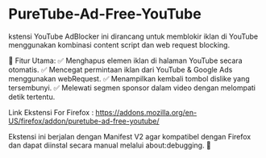# PureTube-Ad-Free-YouTube

kstensi YouTube AdBlocker ini dirancang untuk memblokir iklan di YouTube menggunakan kombinasi content script dan web request blocking.

🔹 Fitur Utama:
✅ Menghapus elemen iklan di halaman YouTube secara otomatis.
✅ Mencegat permintaan iklan dari YouTube & Google Ads menggunakan webRequest.
✅ Menampilkan kembali tombol dislike yang tersembunyi.
✅ Melewati segmen sponsor dalam video dengan melompati detik tertentu.

Link Ekstensi For Firefox :
https://addons.mozilla.org/en-US/firefox/addon/puretube-ad-free-youtube/

Ekstensi ini berjalan dengan Manifest V2 agar kompatibel dengan Firefox dan dapat diinstal secara manual melalui about:debugging. 🚀
